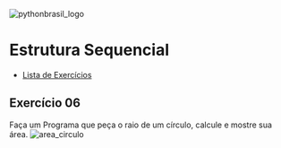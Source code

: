 ![pythonbrasil_logo](https://github.com/MatheusLPolidoro/python_brasil/assets/89528428/7c43d52a-bf1a-4add-9b72-72962962a3f9)

# Estrutura Sequencial 
- [Lista de Exercícios](https://github.com/MatheusLPolidoro/python_brasil)

## Exercício 06

Faça um Programa que peça o raio de um círculo, calcule e mostre sua área.
![area_circulo](https://github.com/MatheusLPolidoro/python_brasil/assets/89528428/229cc793-c8b4-491f-9cfd-334ae8624a73)